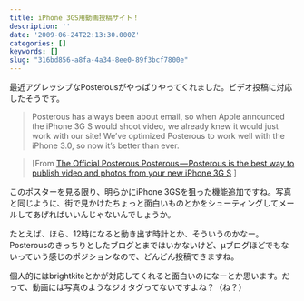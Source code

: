 ```yaml
---
title: iPhone 3GS用動画投稿サイト！
description: ''
date: '2009-06-24T22:13:30.000Z'
categories: []
keywords: []
slug: "316bd856-a8fa-4a34-8ee0-89f3bcf7800e"
---
```

最近アグレッシブなPosterousがやっぱりやってくれました。ビデオ投稿に対応したそうです。

> Posterous has always been about email, so when Apple announced the iPhone 3G S would shoot video, we already knew it would just work with our site! We’ve optimized Posterous to work well with the iPhone 3.0, so now it’s better than ever.

> \[From [The Official Posterous Posterous — Posterous is the best way to publish video and photos from your new iPhone 3G S](http://blog.posterous.com/posterous-is-the-best-way-to-publish-video-an-0) \]

このポスターを見る限り、明らかにiPhone 3GSを狙った機能追加ですね。写真と同じように、街で見かけたちょっと面白いものとかをシューティングしてメールしてあげればいいんじゃないんでしょうか。

たとえば、ほら、12時になると動き出す時計とか、そういうのかなー。Posterousのきっちりとしたブログとまではいかないけど、μブログほどでもないっていう感じのポジションなので、どんどん投稿できますね。

個人的にはbrightkiteとかが対応してくれると面白いのになーとか思います。だって、動画には写真のようなジオタグってないですよね？（ね？）